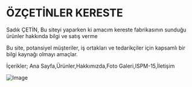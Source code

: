 # ÖZÇETİNLER KERESTE

Sadık ÇETİN, Bu siteyi yaparken ki amacım kereste fabrikasının sunduğu ürünler hakkında bilgi ve satış verme

 Bu site, potansiyel müşteriler, iş ortakları ve tedarikçiler için kapsamlı bir bilgi kaynağı olmayı amaçlar.

İçerikler;
Ana Sayfa,Ürünler,Hakkımızda,Foto Galeri,ISPM-15,İletişim

![Image](https://github.com/user-attachments/assets/fbdfa8c2-cf1f-4f7b-8fa4-cb3199879c10)            
